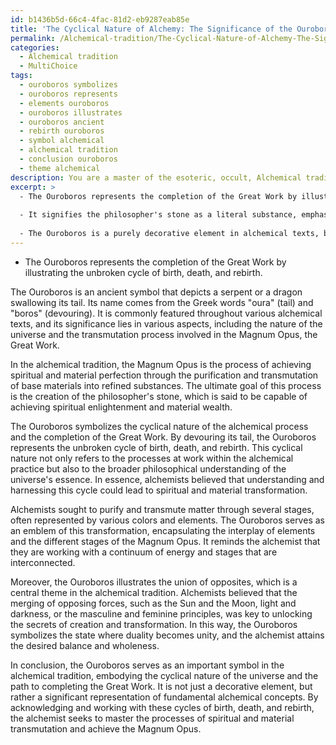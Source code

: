 ```yaml
---
id: b1436b5d-66c4-4fac-81d2-eb9287eab85e
title: 'The Cyclical Nature of Alchemy: The Significance of the Ouroboros'
permalink: /Alchemical-tradition/The-Cyclical-Nature-of-Alchemy-The-Significance-of-the-Ouroboros/
categories:
  - Alchemical tradition
  - MultiChoice
tags:
  - ouroboros symbolizes
  - ouroboros represents
  - elements ouroboros
  - ouroboros illustrates
  - ouroboros ancient
  - rebirth ouroboros
  - symbol alchemical
  - alchemical tradition
  - conclusion ouroboros
  - theme alchemical
description: You are a master of the esoteric, occult, Alchemical tradition and education, you have written many textbooks on the subject. Respond to the multiple choice question first with the answer, then, fully explain the context of your rational, reasoning, and chain of thought in coming to the determination you have for that answer. Explain related concepts, formulas, or historical context relevant to this conclusion, giving a lesson on the topic to explain the reasoning afterwards.
excerpt: >
  - The Ouroboros represents the completion of the Great Work by illustrating the unbroken cycle of birth, death, and rebirth.
  
  - It signifies the philosopher's stone as a literal substance, emphasizing the importance of physical transmutation in alchemical work.
  
  - The Ouroboros is a purely decorative element in alchemical texts, bearing no particular meaning or connection to the practice.
---
```


- The Ouroboros represents the completion of the Great Work by illustrating the unbroken cycle of birth, death, and rebirth.

The Ouroboros is an ancient symbol that depicts a serpent or a dragon swallowing its tail. Its name comes from the Greek words "oura" (tail) and "boros" (devouring). It is commonly featured throughout various alchemical texts, and its significance lies in various aspects, including the nature of the universe and the transmutation process involved in the Magnum Opus, the Great Work.

In the alchemical tradition, the Magnum Opus is the process of achieving spiritual and material perfection through the purification and transmutation of base materials into refined substances. The ultimate goal of this process is the creation of the philosopher's stone, which is said to be capable of achieving spiritual enlightenment and material wealth.

The Ouroboros symbolizes the cyclical nature of the alchemical process and the completion of the Great Work. By devouring its tail, the Ouroboros represents the unbroken cycle of birth, death, and rebirth. This cyclical nature not only refers to the processes at work within the alchemical practice but also to the broader philosophical understanding of the universe's essence. In essence, alchemists believed that understanding and harnessing this cycle could lead to spiritual and material transformation.

Alchemists sought to purify and transmute matter through several stages, often represented by various colors and elements. The Ouroboros serves as an emblem of this transformation, encapsulating the interplay of elements and the different stages of the Magnum Opus. It reminds the alchemist that they are working with a continuum of energy and stages that are interconnected.

Moreover, the Ouroboros illustrates the union of opposites, which is a central theme in the alchemical tradition. Alchemists believed that the merging of opposing forces, such as the Sun and the Moon, light and darkness, or the masculine and feminine principles, was key to unlocking the secrets of creation and transformation. In this way, the Ouroboros symbolizes the state where duality becomes unity, and the alchemist attains the desired balance and wholeness.

In conclusion, the Ouroboros serves as an important symbol in the alchemical tradition, embodying the cyclical nature of the universe and the path to completing the Great Work. It is not just a decorative element, but rather a significant representation of fundamental alchemical concepts. By acknowledging and working with these cycles of birth, death, and rebirth, the alchemist seeks to master the processes of spiritual and material transmutation and achieve the Magnum Opus.
